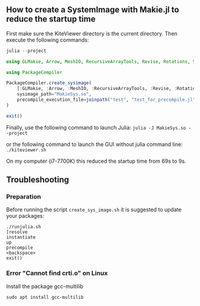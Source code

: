 
## How to create a SystemImage with Makie.jl to reduce the startup time

First make sure the KiteViewer directory is the current directory. Then execute the following commands:

```julia
julia --project

using GLMakie, Arrow, MeshIO, RecursiveArrayTools, Revise, Rotations, StaticArrays, StructArrays, YAML

using PackageCompiler

PackageCompiler.create_sysimage(
    [:GLMakie, :Arrow, :MeshIO, :RecursiveArrayTools, :Revise, :Rotations, :StaticArrays, :StructArrays, :YAML];
    sysimage_path="MakieSys.so",
    precompile_execution_file=joinpath("test", "test_for_precompile.jl")
)

exit()
```

Finally, use the following command to launch Julia:
```julia -J MakieSys.so --project```

or the following command to launch the GUI without julia command line:
```./kiteviewer.sh```

On my computer (i7-7700K) this reduced the startup time from 69s to 9s.

## Troubleshooting
### Preparation
Before running the script ```create_sys_image.sh``` it is suggested to update your packages:

```
./runjulia.sh
]resolve
instantiate
up
precompile
<backspace>
exit()
```

### Error "Cannot find crti.o" on Linux
Install the package gcc-multilib
```
sudo apt install gcc-multilib
``` 
